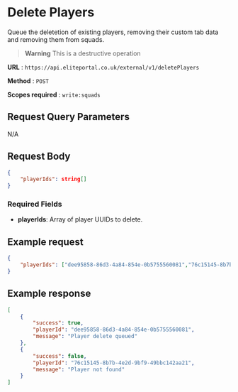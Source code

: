 # Delete Players

Queue the deletetion of existing players, removing their custom tab data and removing them from squads.

> **Warning**
This is a destructive operation


**URL** : `https://api.eliteportal.co.uk/external/v1/deletePlayers`

**Method** : `POST`

**Scopes required** : `write:squads`

## Request Query Parameters

N/A

## Request Body
```json
{
    "playerIds": string[]
}
```

### Required Fields
- **playerIds**: Array of player UUIDs to delete.

## Example request
```json
{
    "playerIds": ["dee95858-86d3-4a84-854e-0b5755560081","76c15145-8b7b-4e2d-9bf9-49bbc142aa21"]
}
```

## Example response
```json
[
    {
        "success": true,
        "playerId": "dee95858-86d3-4a84-854e-0b5755560081",
        "message": "Player delete queued"
    },
    {
        "success": false,
        "playerId": "76c15145-8b7b-4e2d-9bf9-49bbc142aa21",
        "message": "Player not found"
    }
]
